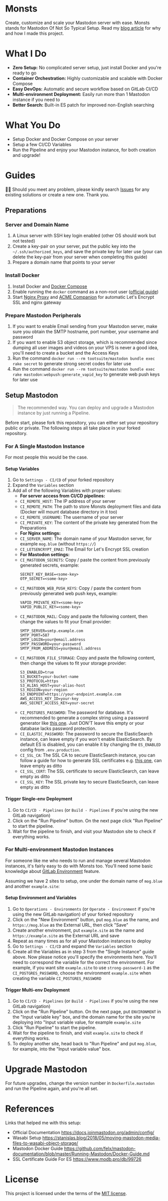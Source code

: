 # Monsts

Create, customize and scale your Mastodon server with ease. Monsts stands for Mastodon Of Not So Typical Setup. Read my [blog article](https://mogita.com/a-personal-mastodon-instance-setup) for why and how I made this project.

# What I Do

- **Zero Setup:** No complicated server setup, just install Docker and you're ready to go
- **Container Orchestration:** Highly customizable and scalable with Docker Compose
- **Easy DevOps:** Automatic and secure workflow based on GitLab CI/CD
- **Multi-environment Deployment:** Easily run more than 1 Mastodon instance if you need to
- **Better Search:** Built-in ES patch for improved non-English searching

# What You Do

- Setup Docker and Docker Compose on your server
- Setup a few CI/CD Variables
- Run the Pipeline and enjoy your Mastodon instance, for both creation and upgrade!

# Guides

💁‍♂️ Should you meet any problem, please kindly search [Issues](https://gitlab.com/mogita/monsts/-/issues) for any existing solutions or create a new one. Thank you.

## Preparations

### Server and Domain Name

1. A Linux server with SSH key login enabled (other OS should work but not tested)
1. Create a key-pair on your server, put the public key into the `~/.ssh/authorized_keys`, and save the private key for later use (your can delete the key-pair from your server when completing this guide)
1. Prepare a domain name that points to your server

### Install Docker

1. Install Docker and [Docker Compose](https://docs.docker.com/compose/install/)
1. Enable running the `docker` command as a non-root user ([official guide](https://docs.docker.com/engine/install/linux-postinstall/))
1. Start [Nginx Proxy](https://github.com/nginx-proxy/nginx-proxy) and [ACME Companion](https://github.com/nginx-proxy/acme-companion) for automatic Let's Encrypt SSL and nginx gateway

### Prepare Mastodon Peripherals

1. If you want to enable Email sending from your Mastodon server, make sure you obtain the SMTP hostname, port number, your username and password
1. If you want to enable S3 object storage, which is recommended since dumping all user images and videos on your VPS is never a good idea, you'll need to create a bucket and the Access Keys
1. Run the command `docker run --rm tootsuite/mastodon bundle exec rake secret` to generate strong secret codes for later use
1. Run the command `docker run --rm tootsuite/mastodon bundle exec rake mastodon:webpush:generate_vapid_key` to generate web push keys for later use

## Setup Mastodon

> The recommended way. You can deploy and upgrade a Mastodon instance by just running a Pipeline.

Before start, please fork this repository, you can either set your repository public or private. The following steps all take place in your forked repository.

### For A Single Mastodon Instance

For most people this would be the case.

#### Setup Variables

1. Go to `Settings - CI/CD` of your forked repository
2. Expand the `Variables` section
3. Add all of the following Variables with proper values:
   - **For server access from CI/CD pipelines:**
   - `CI_REMOTE_HOST`: The IP address of your server
   - `CI_REMOTE_PATH`: The path to store Monsts deployment files and data (Docker will mount database directory in it too)
   - `CI_REMOTE_USERNAME`: The username of your server
   - `CI_PRIVATE_KEY`: The content of the private key generated from the Preparations
   - **For Nginx settings:**
   - `CI_SERVER_NAME`: The domain name of your Mastodon server, for example `mog.blue` (without `https://`)
   - `CI_LETSENCRYPT_EMAI`: The Email for Let's Encrypt SSL creation
   - **For Mastodon settings:**
   - `CI_MASTODON_SECRETS`: Copy / paste the content from previously generated secrets, example:
     ```
     SECRET_KEY_BASE=<some-key>
     OTP_SECRET=<some-key>
     ```
   - `CI_MASTODON_WEB_PUSH_KEYS`: Copy / paste the content from previously generated web push keys, example:
     ```
     VAPID_PRIVATE_KEY=<some-key>
     VAPID_PUBLIC_KEY=<some-key>
     ```
   - `CI_MASTODON_MAIL`: Copy and paste the following content, then change the values to fit your Email provider:
     ```
     SMTP_SERVER=smtp.example.com
     SMTP_PORT=587
     SMTP_LOGIN=your@email.address
     SMTP_PASSWORD=your-password
     SMTP_FROM_ADDRESS=your@email.address
     ```
   - `CI_MASTODON_FILE_STORAGE`: Copy and paste the following content, then change the values to fit your storage provider:
     ```
     S3_ENABLED=true
     S3_BUCKET=your-bucket-name
     S3_PROTOCOL=https
     S3_ALIAS_HOST=your-alias-host
     S3_REGION=your-region
     S3_ENDPOINT=https://your-endpoint.example.com
     AWS_ACCESS_KEY_ID=your-key
     AWS_SECRET_ACCESS_KEY=your-secret
     ```
   - `CI_POSTGRES_PASSWORD`: The password for database. It's recommended to generate a complex string using a password generator like [this one](https://passwordsgenerator.net). Just DON'T leave this empty or your database lacks password protection.
   - `CI_ELASTIC_PASSWORD`: The password to secure the ElasticSearch instance, can leave empty if you won't enable ElasticSearch. By default ES is disabled, you can enable it by changing the `ES_ENABLED` config from `.env.production`.
   - `CI_SSL_CA`: The SSL CA to secure ElasticSearch instance, you can follow a guide for how to generate SSL certificates e.g. [this one](https://alexmarquardt.com/2018/11/05/security-tls-ssl-pki-authentication-in-elasticsearch/), can leave empty as ditto
   - `CI_SSL_CERT`: The SSL certificate to secure ElasticSearch, can leave empty as ditto
   - `CI_SSL_KEY`: The SSL private key to secure ElasticSearch, can leave empty as ditto

#### Trigger Single-env Deployment

1. Go to `CI/CD - Pipelines` (or `Build - Pipelines` if you're using the new GitLab navigation)
2. Click on the "Run Pipeline" button. On the next page click "Run Pipeline" to start the pipeline.
3. Wait for the pipeline to finish, and visit your Mastodon site to check if everything works.

### For Multi-environment Mastodon Instances

For someone like me who needs to run and manage several Mastodon instances, it's fairly easy to do with Monsts too. You'll need some basic knowledge about [GitLab Environment](https://docs.gitlab.com/ee/ci/environments/) feature.

Assuming we have 2 sites to setup, one under the domain name of `mog.blue` and another `example.site`:

#### Setup Environment and Variables

1. Go to `Operations - Environments` (or `Operate - Environment` if you're using the new GitLab navigation) of your forked repository
1. Click on the "New Environment" button, put `mog.blue` as the name, and `https://mog.blue` as the External URL, then click "Save"
1. Create another environment, put `example.site` as the name and `https://example.site` as the External URL and save
1. Repeat as many times as for all your Mastodon instances to deploy
1. Go to `Settings - CI/CD` and expand the `Variables` section
1. Create all the Variables as in step 3 from the "Single Instance" guide above. Now please notice you'll specify the environments here. You'll need to correspond the variable for the correct the environment. For example, if you want site `example.site` to use `strong-password-1` as the `CI_POSTGRES_PASSWORD`, choose the environment `example.site` when creating the variable `CI_POSTGRES_PASSWORD`

#### Trigger Multi-env Deployment

1. Go to `CI/CD - Pipelines` (or `Build - Pipelines` if you're using the new GitLab navigation)
1. Click on the "Run Pipeline" button. On the next page, put `ENVIRONMENT` in the "Input variable key" box, and the domain name for the site you're deploying into "Input variable value, for example `example.site`
1. Click "Run Pipeline" to start the pipeline.
1. Wait for the pipeline to finish, and visit `example.site` to check if everything works.
1. To deploy another site, head back to "Run Pipeline" and put `mog.blue`, for example, into the "Input variable value" box.

# Upgrade Mastodon

For future upgrades, change the version number in `Dockerfile.mastodon` and run the Pipeline again, and you're all set.

# References

Links that helped me with this setup:

- Official Documentation https://docs.joinmastodon.org/admin/config/
- Wasabi Setup https://stanislas.blog/2018/05/moving-mastodon-media-files-to-wasabi-object-storage/
- Mastodon Docker Guide https://github.com/felx/mastodon-documentation/blob/master/Running-Mastodon/Docker-Guide.md
- SSL Certificate Guide For ES https://www.modb.pro/db/99726

# License

This project is licensed under the terms of the [MIT license](LICENSE).
